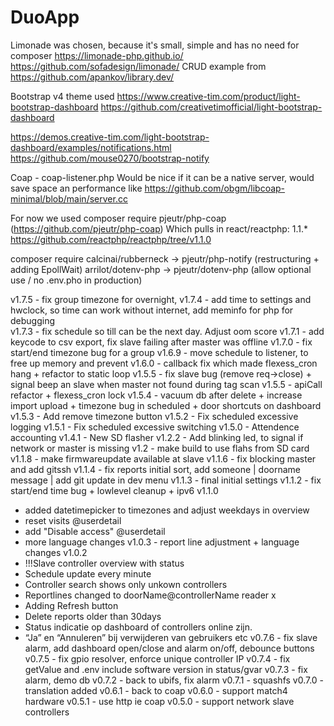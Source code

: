 # DuoApp

Limonade was chosen, because it's small, simple and has no need for composer 
https://limonade-php.github.io/
https://github.com/sofadesign/limonade/
CRUD example from
https://github.com/apankov/library.dev/

Bootstrap v4 theme used
https://www.creative-tim.com/product/light-bootstrap-dashboard
https://github.com/creativetimofficial/light-bootstrap-dashboard

https://demos.creative-tim.com/light-bootstrap-dashboard/examples/notifications.html
https://github.com/mouse0270/bootstrap-notify

Coap - coap-listener.php
Would be nice if it can be a native server, would save space an performance
like https://github.com/obgm/libcoap-minimal/blob/main/server.cc

For now we used composer require pjeutr/php-coap (https://github.com/pjeutr/php-coap)
Which pulls in react/reactphp: 1.1.*
https://github.com/reactphp/reactphp/tree/v1.1.0

composer require 
calcinai/rubberneck -> pjeutr/php-notify (restructuring + adding EpollWait)
arrilot/dotenv-php -> pjeutr/dotenv-php (allow optional use / no .env.pho in production)

v1.7.5 - fix group timezone for overnight, 
v1.7.4 - add time to settings and hwclock, so time can work without internet, add meminfo for php for debugging   
v1.7.3 - fix schedule so till can be the next day. Adjust oom score
v1.7.1 - add keycode to csv export, fix slave failing after master was offline 
v1.7.0 - fix start/end timezone bug for a group
v1.6.9 - move schedule to listener, to free up memory and prevent 
v1.6.0 - callback fix which made flexess_cron hang + refactor to static loop
v1.5.5 - fix slave bug (remove req->close) + signal beep an slave when master not found during tag scan
v1.5.5 - apiCall refactor + flexess_cron lock
v1.5.4 - vacuum db after delete + increase import upload + timezone bug in scheduled + door shortcuts on dashboard 
v1.5.3 - Add remove timezone button
v1.5.2 - Fix scheduled excessive logging
v1.5.1 - Fix scheduled excessive switching
v1.5.0 - Attendence accounting
v1.4.1 - New SD flasher
v1.2.2 - Add blinking led, to signal if network or master is missing
v1.2 - make build to use flahs from SD card
v1.1.8 - make firmwareupdate available at slave
v1.1.6 - fix blocking master and add gitssh
v1.1.4 - fix reports initial sort, add someone | doorname message | add git update in dev menu
v1.1.3 - final initial settings
v1.1.2 - fix start/end time bug + lowlevel cleanup + ipv6
v1.1.0
- added datetimepicker to timezones and adjust weekdays in overview
- reset visits @userdetail
- add "Disable access" @userdetail
- more language changes
v1.0.3 - report line adjustment + language changes
v1.0.2 
- !!!Slave controller overview with status
- Schedule update every minute
- Controller search shows only unkown controllers
- Reportlines changed to doorName@controllerName reader x
- Adding Refresh button 
- Delete reports older than 30days
- Status indicatie op dashboard of controllers online zijn.
- “Ja” en “Annuleren” bij verwijderen van gebruikers etc
v0.7.6 - fix slave alarm, add dashboard open/close and alarm on/off, debounce buttons
v0.7.5 - fix gpio resolver, enforce unique controller IP
v0.7.4 - fix getValue and .env include software version in status/gvar
v0.7.3 - fix alarm, demo db
v0.7.2 - back to ubifs, fix alarm
v0.7.1 - squashfs
v0.7.0 - translation added 
v0.6.1 - back to coap
v0.6.0 - support match4 hardware
v0.5.1 - use http ie coap
v0.5.0 - support network slave controllers